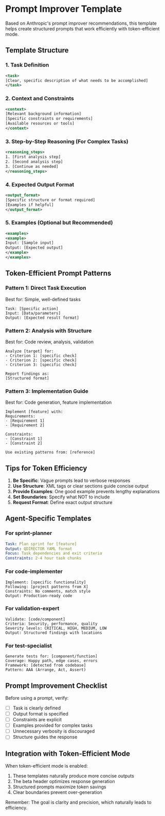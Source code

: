 # Prompt Improver Template

Based on Anthropic's prompt improver recommendations, this template helps create
structured prompts that work efficiently with token-efficient mode.

## Template Structure

### 1. Task Definition

```xml
<task>
[Clear, specific description of what needs to be accomplished]
</task>
```

### 2. Context and Constraints

```xml
<context>
[Relevant background information]
[Specific constraints or requirements]
[Available resources or tools]
</context>
```

### 3. Step-by-Step Reasoning (For Complex Tasks)

```xml
<reasoning_steps>
1. [First analysis step]
2. [Second analysis step]
3. [Continue as needed]
</reasoning_steps>
```

### 4. Expected Output Format

```xml
<output_format>
[Specific structure or format required]
[Examples if helpful]
</output_format>
```

### 5. Examples (Optional but Recommended)

```xml
<examples>
<example>
Input: [Sample input]
Output: [Expected output]
</example>
</examples>
```

## Token-Efficient Prompt Patterns

### Pattern 1: Direct Task Execution

Best for: Simple, well-defined tasks

```
Task: [Specific action]
Input: [Data/parameters]
Output: [Expected result format]
```

### Pattern 2: Analysis with Structure

Best for: Code review, analysis, validation

```
Analyze [target] for:
- Criterion 1: [specific check]
- Criterion 2: [specific check]
- Criterion 3: [specific check]

Report findings as:
[Structured format]
```

### Pattern 3: Implementation Guide

Best for: Code generation, feature implementation

```
Implement [feature] with:
Requirements:
- [Requirement 1]
- [Requirement 2]

Constraints:
- [Constraint 1]
- [Constraint 2]

Use existing patterns from: [reference]
```

## Tips for Token Efficiency

1. **Be Specific**: Vague prompts lead to verbose responses
2. **Use Structure**: XML tags or clear sections guide concise output
3. **Provide Examples**: One good example prevents lengthy explanations
4. **Set Boundaries**: Specify what NOT to include
5. **Request Format**: Define exact output structure

## Agent-Specific Templates

### For sprint-planner

```yaml
Task: Plan sprint for [feature]
Output: QDIRECTOR YAML format
Focus: Task dependencies and exit criteria
Constraints: 2-4 hour task chunks
```

### For code-implementer

```
Implement: [specific functionality]
Following: [project patterns from X]
Constraints: No comments, match style
Output: Production-ready code
```

### For validation-expert

```
Validate: [code/component]
Criteria: Security, performance, quality
Severity levels: CRITICAL, HIGH, MEDIUM, LOW
Output: Structured findings with locations
```

### For test-specialist

```
Generate tests for: [component/function]
Coverage: Happy path, edge cases, errors
Framework: [detected from codebase]
Pattern: AAA (Arrange, Act, Assert)
```

## Prompt Improvement Checklist

Before using a prompt, verify:

- [ ] Task is clearly defined
- [ ] Output format is specified
- [ ] Constraints are explicit
- [ ] Examples provided for complex tasks
- [ ] Unnecessary verbosity is discouraged
- [ ] Structure guides the response

## Integration with Token-Efficient Mode

When token-efficient mode is enabled:

1. These templates naturally produce more concise outputs
2. The beta header optimizes response generation
3. Structured prompts maximize token savings
4. Clear boundaries prevent over-generation

Remember: The goal is clarity and precision, which naturally leads to
efficiency.
